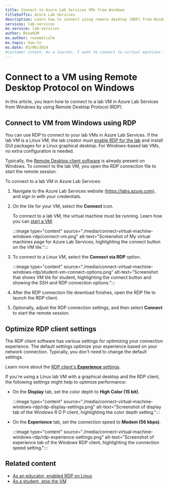 ```yaml
---
title: Connect to Azure Lab Services VMs from Windows
titleSuffix: Azure Lab Services
description: Learn how to connect using remote desktop (RDP) from Windows to a virtual machine in Azure Lab Services.
services: lab-services
ms.service: lab-services
author: RoseHJM
ms.author: rosemalcolm
ms.topic: how-to
ms.date: 03/06/2024
#customer intent: As a learner, I want to connect to virtual machines in a lab by using RDP in order to use the lab resources. 
---
```


# Connect to a VM using Remote Desktop Protocol on Windows

In this article, you learn how to connect to a lab VM in Azure Lab Services from Windows by using Remote Desktop Protocol (RDP).

## Connect to VM from Windows using RDP

You can use RDP to connect to your lab VMs in Azure Lab Services. If the lab VM is a Linux VM, the lab creator must [enable RDP for the lab](how-to-enable-remote-desktop-linux.md) and install GUI packages for a Linux graphical desktop. For Windows-based lab VMs, no extra configuration is needed.

Typically, the [Remote Desktop client software](/windows-server/remote/remote-desktop-services/clients/remote-desktop-clients) is already present on Windows. To connect to the lab VM, you open the RDP connection file to start the remote session.

To connect to a lab VM in Azure Lab Services:

1. Navigate to the Azure Lab Services website (https://labs.azure.com), and sign in with your credentials.

1. On the tile for your VM, select the **Connect** icon.

    To connect to a lab VM, the virtual machine must be running. Learn how you can [start a VM](how-to-use-lab.md#start-or-stop-the-vm).

    :::image type="content" source="./media/connect-virtual-machine-windows-rdp/connect-vm.png" alt-text="Screenshot of My virtual machines page for Azure Lab Services, highlighting the connect button on the VM tile.":::

1. To connect to a Linux VM, select the **Connect via RDP** option.

    :::image type="content" source="./media/connect-virtual-machine-windows-rdp/student-vm-connect-options.png" alt-text="Screenshot that shows VM tile for student, highlighting the connect button and showing the SSH and RDP connection options.":::

1. After the RDP connection file download finishes, open the RDP file to launch the RDP client.

1. Optionally, adjust the RDP connection settings, and then select **Connect** to start the remote session.

## Optimize RDP client settings

The RDP client software has various settings for optimizing your connection experience. The default settings optimize your experience based on your network connection. Typically, you don't need to change the default settings.

Learn more about the [RDP client's **Experience** settings](/windows-server/administration/performance-tuning/role/remote-desktop/session-hosts#client-experience-settings).

If you're using a Linux lab VM with a graphical desktop and the RDP client, the following settings might help to optimize performance:

- On the **Display** tab, set the color depth to **High Color (15 bit)**.

    :::image type="content" source="./media/connect-virtual-machine-windows-rdp/rdp-display-settings.png" alt-text="Screenshot of display tab of the Windows R D P client, highlighting the color depth setting.":::

- On the **Experience** tab, set the connection speed to **Modem (56 kbps)**.

    :::image type="content" source="./media/connect-virtual-machine-windows-rdp/rdp-experience-settings.png" alt-text="Screenshot of experience tab of the Windows RDP client, highlighting the connection speed setting.":::

## Related content

- [As an educator, enabled RDP on Linux](how-to-enable-remote-desktop-linux.md)
- [As a student, stop the VM](how-to-use-lab.md#start-or-stop-the-vm)

